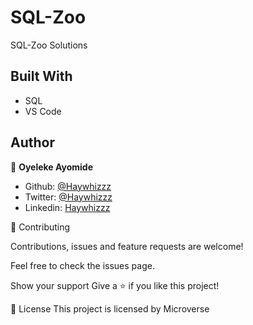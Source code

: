 # SQL-Zoo

SQL-Zoo Solutions

## Built With

- SQL
- VS Code

## Author

👤 **Oyeleke Ayomide**

- Github: [@Haywhizzz](https://github.com/Haywhizzz)
- Twitter: [@Haywhizzz](https://twitter.com/Haywhizzz)
- Linkedin: [Haywhizzz](https://www.linkedin.com/in/oyeleke-ayomide-b962421a6/)

🤝 Contributing

Contributions, issues and feature requests are welcome!

Feel free to check the issues page.

Show your support
Give a ⭐️ if you like this project!

📝 License
This project is licensed by Microverse


